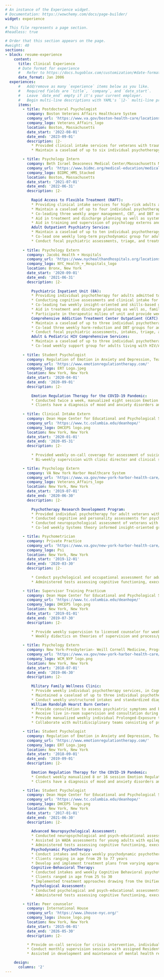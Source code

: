 ```yaml
---
# An instance of the Experience widget.
# Documentation: https://wowchemy.com/docs/page-builder/
widget: experience

# This file represents a page section.
#headless: true

# Order that this section appears on the page.
#weight: 40
sections:
- block: resume-experience
    content:
      title: Clinical Experience
      # Date format for experience
      #   Refer to https://docs.hugoblox.com/customization/#date-format
      date_format: Jan 2006
  experiences:
      #   Add/remove as many `experience` items below as you like.
      #   Required fields are `title`, `company`, and `date_start`.
      #   Leave `date_end` empty if it's your current employer.
      #   Begin multi-line descriptions with YAML's `|2-` multi-line prefix.
      items:
        - title: Postdoctoral Psychologist
          company: Boston Veterans Affairs Healthcare System
          company_url: 'https://www.va.gov/boston-health-care/locations/brockton-va-medical-center/'
          company_logo: Veterans_Affairs_logo
          location: Boston, Massachusetts
          date_start: '2022-08-01'
          date_end: '2023-09-01'
          description: |2-
            * Provided clinical intake services for veterans with trauma and stress-related disorders seeking outpatient mental healthcare
            * Maintain a caseload of up to six individual psychotherapy cases, providing Cognitive Processing Therapy (CPT), Prolonged Exposure (PE), Cognitive Behavioral Therapy for Insomnia (CBT-I), and Written Exposure Therapy (WET)

        - title: Psychology Intern
          company: Beth Israel Deaconess Medical Center/Massachusetts Mental Health Center
          company_url: 'https://www.bidmc.org/medical-education/medical-education-by-department/psychiatry/clinical-psychology-internship-program'
          company_logo: BIDMC_HMS_Stacked
          location: Boston, Massachusetts
          date_start: '2021-07-01'
          date_end: '2022-06-31'
          description: |2-
            
            Rapid Access to Flexible Treatment (RAFT):
            * Providing clinical intake services for high-risk adults attending partial hospitalization day program for individual with psychotic-spectrum disorders and/or character pathologies
            * Maintain a caseload of up to four individual psychotherapy, providing Acceptance and Commitment Therapy (ACT), Dialectical Behavior Therapy (DBT), and CBT for patient presenting with personality and psychosis spectrum disorders
            * Co-leading three weekly anger management, CBT, and DBT oriented groups in an outpatient setting
            * Aid in treatment and discharge planning as well as systems meetings with multidisciplinary team
            * Aid in training and supervision of psychology externs and psychiatry residents
            Adult Outpatient Psychiatry Service:
            * Maintain a caseload of up to ten individual psychotherapy, providing Psychodynamic, Meta-cognition, Cognitive, and Behavioral based therapies for Department of Mental Health patients presenting with psychosis spectrum disorders
            * Co-lead one weekly long-term psychodynamic group for adults with schizophrenia 
            * Conduct focal psychiatric assessments, triage, and treatment planning for adult patients seeking treatment of psychosis spectrum disorders
        
        - title: Psychology Extern
          company: Jacobi Health + Hospitals
          company_url: 'https://www.nychealthandhospitals.org/locations/jacobi/'
          company_logo: NYC_Health_+_Hospitals_logo
          location: Bronx, New York
          date_start: '2020-09-01'
          date_end: '2021-06-31'
          description: |2-
            
            Psychiatric Inpatient Unit (8A):
            * Providing individual psychotherapy for adults admitted to mono- and bi-lingual psychiatric inpatient unit for psychotic disorders, major affective disorders, substance-abuse disorders, or a range of character pathologies
            * Conducting cognitive assessments and clinical intake for admission and psycho-diagnostic purposes
            * Co-leading two weekly insight-oriented and skills-based group on inpatient unit
            * Aid in treatment and discharge planning as well as, family and community meetings with multidisciplinary team
            * Participate in therapeutic milieu of unit and provide weekly updated on patient prognosis to multidisciplinary team
            Comprehensive Addiction Treatment Center Outpatient (CATC):
            * Maintain a caseload of up to three individual psychotherapy, providing Motivational Interviewing, and Behavioral approached for patients presenting with substance use disorders
            * Co-lead three weekly harm-reduction and DBT groups for adults seeking substance use treatment
            * Conduct focal psychiatric assessments, intakes, triage, and treatment planning for adult patients seeking substance use treatment
            Adult & Pediatric HIV Comprehensive Services:
            * Maintain a caseload of up to three individual psychotherapy patients living with HIV/AIDS, presenting mood and anxiety disorder
            * Co-lead weekly support group for adults living with HIV/AIDS
        
        - title: Student Psychologist
          company: Regulation of Emotion in Anxiety and Depression, Teachers College, Columbia University
          company_url: 'https://www.emotionregulationtherapy.com/'
          company_logo: ERT Logo.jpeg
          location: New York, New York
          date_start: '2020-04-01'
          date_end: '2020-09-01'
          description: |2-
            
            Emotion Regulation Therapy for the COVID-19 Pandemic:
            * Conducted twice a week, manualized eight session Emotion Regulation Therapy for adult outpatients experiencing distress related to COVID-19 pandemic via synchronous telehealth 
            * Clients have a diagnosis of mood and anxiety disorders and ranging in age from 23 to 53 years, with varying degrees of COVID-19 related distress from loss of loved ones to their own experiences of contracting COVID-19
        
        - title: Clinical Intake Extern
          company: Dean Hope Center for Educational and Psychological Services
          company_url: 'https://www.tc.columbia.edu/deanhope/'
          company_logo: DHCEPS logo.png
          location: New York, New York
          date_start: '2020-01-01'
          date_end: '2020-05-31'
          description: |2-
            
            * Provided weekly on-call coverage for assessment of suicide risk and appropriateness for treatment at training clinic
            * Bi-weekly supervision with clinic director and clinical social worker on prognosis and triage plan for new applicants

        - title: Psychology Extern
          company: VA New York Harbor Healthcare System
          company_url: 'https://www.va.gov/new-york-harbor-health-care/locations/manhattan-va-medical-center/'
          company_logo: Veterans_Affairs_logo
          location: New York, New York
          date_start: '2019-07-01'
          date_end: '2020-06-30'
          description: |2-
            
            Psychotherapy Research Development Program:
            * Provided individual psychotherapy for adult veterans with PTSD, severe mood and anxiety disorders, and character disorders, utilizing a variety of treatment approaches, including long-term psychodynamic psychotherapy, short-term Dynamic Interpersonal Therapy (DIT), Formulation-Based CBT, and CBT-I
            * Conducted cognitive and personality assessments for psycho-diagnostic purposes, writing integrative reports, and providing feedback to veterans
            * Conducted neuropsychological assessment of veterans with Traumatic-Brain Injuries, Alzheimer's disease, vascular dementia, Parkinson's disease, and strokes 
            * Co-led weekly Systems theory informed insight-oriented group on dual-diagnosis inpatient unit

        - title: Psychometrician
          company: Private Practice
          company_url: 'https://www.va.gov/new-york-harbor-health-care/locations/manhattan-va-medical-center/'
          company_logo: Psi
          location: New York, New York
          date_start: '2019-12-01'
          date_end: '2020-03-30'
          description: |2-
            
            * Conduct psychological and occupational assessment for adults seeking mental health services in a private practice setting
            * Administered tests assessing cognitive functioning, executive functioning, memory, & personality using standardized clinician-administered tools and projective tests

        - title: Supervisor Training Practicum
          company: Dean Hope Center for Educational and Psychological Services
          company_url: 'https://www.tc.columbia.edu/deanhope/'
          company_logo: DHCEPS logo.png
          location: New York, New York
          date_start: '2019-01-01'
          date_end: '2019-07-30'
          description: |2-
            
            * Provide weekly supervision to licensed counselor for weekly psychotherapy case
            * Weekly didactics on theories of supervision and process/peer supervision group

        - title: Psychology Extern
          company: New York-Presbyterian- Weill Cornell Medicine, Program for Anxiety and Traumatic Stress Studies
          company_url: 'https://www.va.gov/new-york-harbor-health-care/locations/manhattan-va-medical-center/'
          company_logo: WCM_NYP logo.png
          location: New York, New York
          date_start: '2018-07-01'
          date_end: '2019-06-30'
          description: |2-
            
            Military Family Wellness Clinic:
            * Provide weekly individual psychotherapy services, in Cognitive Behavioral Therapy for Insomnia, Interpersonal Psychotherapy, Cognitive Processing Therapy, and Prolonged Exposure, to veterans and veteran family members suffering from mood, anxiety and post-traumatic stress disorders
            * Maintained a caseload of up to three individual psychotherapy patients presenting with PTSD and co-occurring disorders
            * Conduct weekly unstructured intakes and standardized diagnostic assessments, using the Clinician-Administered PTSD Scale for DSM-5 (CAP-5) and Mini International Neuropsychiatric Interview (MINI), for adult clients seeking services at the clinic
            William Randolph Hearst Burn Center:
            * Provide consultation to assess psychiatric symptoms and brief cognitive-behavioral interventions at bedside to recently traumatized adult patients admitted to the medical inpatient unit
            * Receive live in-room supervision and consultation during bedside assessment and intervention
            * Provide manualized weekly individual Prolonged-Exposure therapy to victims of burn injuries in an outpatient setting as a part of RCT
            * Collaborate with multidisciplinary teams consisting of psychology, social work, surgery, physical therapists, and nursing staff to discuss new admissions, discharge planning, risk assessment, and overall clinical status of patients admitted to the inpatient burn unit

        - title: Student Psychologist
          company: Regulation of Emotion in Anxiety and Depression, Teachers College, Columbia University
          company_url: 'https://www.emotionregulationtherapy.com/'
          company_logo: ERT Logo.jpeg
          location: New York, New York
          date_start: '2018-09-01'
          date_end: '2019-09-01'
          description: |2-
            
            Emotion Regulation Therapy for the COVID-19 Pandemic:
            * Conduct weekly manualized 8 or 16 session Emotion Regulation Therapy for adult outpatients as part of a clinical trial
            * Clients have a diagnosis of mood and anxiety disorders and ranging in age from 25 to 29 years 

        - title: Student Psychologist
          company: Dean Hope Center for Educational and Psychological Services
          company_url: 'https://www.tc.columbia.edu/deanhope/'
          company_logo: DHCEPS logo.png
          location: New York, New York
          date_start: '2017-01-01'
          date_end: '2021-06-30'
          description: |2-
            
            Advanced Neuropsychological Assessment:
            * Conducted neuropsychological and psych-educational assessments for adults
            * Assisted in WADA assessments for young adults with epilepsy 
            * Administered tests assessing cognitive functioning, executive functioning, memory, & personality along with projective tests
            Psychodynamic Psychotherapy:
            * Conduct intakes and twice weekly psychodynamic psychotherapy sessions for adult outpatients presenting at a community mental health clinic
            * Clients ranging in age from 29 to 77 years 
            * Develop and implement treatment plans from varying approaches including relational, object-relations, transference-focused, and relational modalities
            Cognitive-Behavioral Therapy:
            * Conducted intakes and weekly Cognitive Behavioral psychotherapy sessions for adult outpatients presenting at a community mental health clinic
            * Clients ranged in age from 25 to 30
            * Implemented treatment approaches drawing from the Unified Protocol for Transdiagnostic Treatment of Emotional Disorders and third wave CBT approaches including Acceptance and Commitment Therapy and Mindfulness-Based Cognitive Therapy
            Psychological Assessment:
            * Conducted psychological and psych-educational assessments for adults and children
            * Administered tests assessing cognitive functioning, executive functioning, memory, & personality along with projective tests 

        - title: Peer counselor
          company: International House
          company_url: 'https://www.ihouse-nyc.org/'
          company_logo: ihouse_logo.png
          location: New York, New York
          date_start: '2015-06-01'
          date_end: '2026-05-30'
          description: |2-

          * Provide on-call service for crisis intervention, individual supportive counseling, psychotherapy, and legal & medical referrals
          * Conduct monthly supervision sessions with assigned Resident Fellows to provide support, identify and resolve issues regarding roommate conflicts and floor events 
          * Assisted in development and maintenance of mental health resource website for residents

    design:
      columns: '2'
---
```

